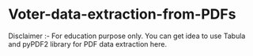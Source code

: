 # Voter-data-extraction-from-PDFs
Disclaimer :- For education purpose only. You can get idea to use Tabula and pyPDF2 library for PDF data  extraction here.
